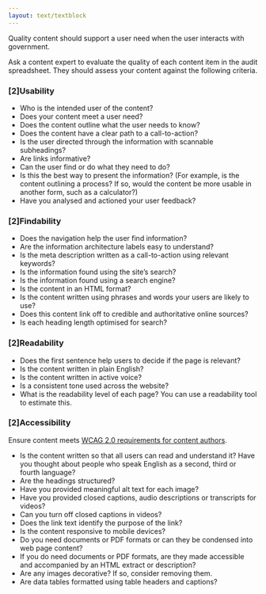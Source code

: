 ```yaml
---
layout: text/textblock
---
```

Quality content should support a user need when the user interacts with government.

Ask a content expert to evaluate the quality of each content item in the audit spreadsheet. They should assess your content against the following criteria.

### [2]Usability

  * Who is the intended user of the content?
  * Does your content meet a user need?
  * Does the content outline what the user needs to know?
  * Does the content have a clear path to a call-to-action?
  * Is the user directed through the information with scannable subheadings?
  * Are links informative?
  * Can the user find or do what they need to do?
  * Is this the best way to present the information? (For example, is the content outlining a process? If so, would the content be more usable in another form, such as a calculator?)
  * Have you analysed and actioned your user feedback?

### [2]Findability

  * Does the navigation help the user find information?
  * Are the information architecture labels easy to understand?
  * Is the meta description written as a call-to-action using relevant keywords?
  * Is the information found using the site’s search?
  * Is the information found using a search engine?
  * Is the content in an HTML format?
  * Is the content written using phrases and words your users are likely to use?
  * Does this content link off to credible and authoritative online sources?
  * Is each heading length optimised for search?

### [2]Readability

  * Does the first sentence help users to decide if the page is relevant?
  * Is the content written in plain English?
  * Is the content written in active voice?
  * Is a consistent tone used across the website?
  * What is the readability level of each page? You can use a readability tool to estimate this.

### [2]Accessibility

Ensure content meets [WCAG 2.0 requirements for content authors](https://guides.service.gov.au/content-guide/accessibility-inclusivity/#wcag-2-0-for-content-authors).

  * Is the content written so that all users can read and understand it? Have you thought about people who speak English as a second, third or fourth language?
  * Are the headings structured?
  * Have you provided meaningful alt text for each image?
  * Have you provided closed captions, audio descriptions or transcripts for videos?
  * Can you turn off closed captions in videos?
  * Does the link text identify the purpose of the link?
  * Is the content responsive to mobile devices?
  * Do you need documents or PDF formats or can they be condensed into web page content?
  * If you do need documents or PDF formats, are they made accessible and accompanied by an HTML extract or description?
  * Are any images decorative? If so, consider removing them.
  * Are data tables formatted using table headers and captions?
